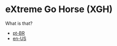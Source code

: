 # eXtreme Go Horse (XGH)

What is that?

- [pt-BR](https://gohorseprocess.com.br/extreme-go-horse-xgh/)
- [en-US](https://medium.com/@dekaah/22-axioms-of-the-extreme-go-horse-methodology-xgh-9fa739ab55b4)
